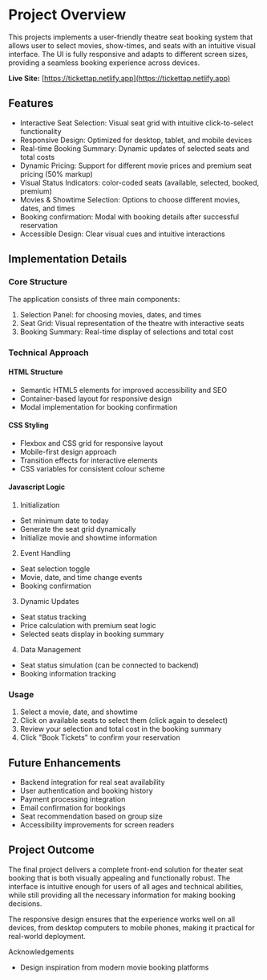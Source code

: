 # Project Overview
This projects implements a user-friendly theatre seat booking system that allows user to select movies, show-times, and seats with an intuitive visual interface. The UI is fully responsive and adapts to different screen sizes, providing a seamless booking experience across devices.

**Live Site:** [https://tickettap.netlify.app](https://tickettap.netlify.app)

## Features
+ Interactive Seat Selection: Visual seat grid with intuitive click-to-select functionality
+ Responsive Design: Optimized for desktop, tablet, and mobile devices
+ Real-time Booking Summary: Dynamic updates of selected seats and total costs
+ Dynamic Pricing: Support for different movie prices and premium seat pricing (50% markup)
+ Visual Status Indicators: color-coded seats (available, selected, booked, premium)
+ Movies & Showtime Selection: Options to choose different movies, dates, and times
+ Booking confirmation: Modal with booking details after successful reservation
+ Accessible Design: Clear visual cues and intuitive interactions

## Implementation Details

### Core Structure
The application consists of three main components:
1. Selection Panel: for choosing movies, dates, and times
2. Seat Grid: Visual representation of the theatre with interactive seats
3. Booking Summary: Real-time display of selections and total cost

### Technical Approach

#### HTML Structure
+ Semantic HTML5 elements for improved accessibility and SEO 
+ Container-based layout for responsive design
+ Modal implementation for booking confirmation
#### CSS Styling
+ Flexbox and CSS grid for responsive layout
+  Mobile-first design approach
+ Transition effects for interactive elements
+ CSS variables for consistent colour scheme
#### Javascript Logic
1. Initialization
+ Set minimum date to today
+ Generate the seat grid dynamically
+ Initialize movie and showtime information
2. Event Handling
+ Seat selection toggle
+ Movie, date, and time change events
+ Booking confirmation
3. Dynamic Updates
+ Seat status tracking
+ Price calculation with premium seat logic
+ Selected seats display in booking summary
4. Data Management
+ Seat status simulation (can be connected to backend)
+ Booking information tracking

### Usage
1. Select a movie, date, and showtime
2. Click on available seats to select them (click again to deselect)
3. Review your selection and total cost in the booking summary
4. Click "Book Tickets" to confirm your reservation

## Future Enhancements
+ Backend integration for real seat availability
+ User authentication and booking history
+ Payment processing integration
+ Email confirmation for bookings
+ Seat recommendation based on group size
+ Accessibility improvements for screen readers

## Project Outcome
The final project delivers a complete front-end solution for theater seat booking that is both visually appealing and functionally robust. The interface is intuitive enough for users of all ages and technical abilities, while still providing all the necessary information for making booking decisions.

The responsive design ensures that the experience works well on all devices, from desktop computers to mobile phones, making it practical for real-world deployment.

Acknowledgements
+ Design inspiration from modern movie booking platforms
